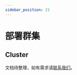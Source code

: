 ```yaml
---
sidebar_position: 21
---
```


# 部署群集

## Cluster

文档待整理，如有需求请[联系我们](mailto:need-cluster@bifromq.io)。